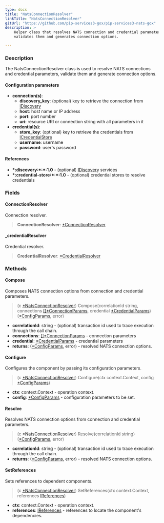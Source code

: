 ```yaml
---
type: docs
title: "NatsConnectionResolver"
linkTitle: "NatsConnectionResolver"
gitUrl: "https://github.com/pip-services3-gox/pip-services3-nats-gox"
description: >
    Helper class that resolves NATS connection and credential parameters, 
    validates them and generates connection options.

---
```


### Description

The NatsConnectionResolver class is used to resolve NATS connections and credential parameters, validate them and generate connection options.

#### Configuration parameters

- **connection(s)**:
    - **discovery_key**: (optional) key to retrieve the connection from [IDiscovery](../../../components/connect/idiscovery)
    - **host**: host name or IP address
    - **port**: port number
    - **uri**: resource URI or connection string with all parameters in it
- **credential(s)**:
    - **store_key**: (optional) key to retrieve the credentials from [ICredentialStore](../../../components/auth/icredential_store)
    - **username**: username
    - **password**: user's password

#### References

- **\*:discovery:\*:\*:1.0** - (optional) [IDiscovery](../../../components/connect/idiscovery) services
- **\*:credential-store:\*:\*:1.0** - (optional) credential stores to resolve credentials



### Fields

<span class="hide-title-link">

#### ConnectionResolver
Connection resolver.
> **ConnectionResolver**: [*ConnectionResolver](../../../components/connect/connection_resolver)

#### _credentialResolver
Credential resolver.
> **CredentialResolver**: [*CredentialResolver](../../../components/auth/credential_resolver)

</span>


### Methods

#### Compose
Composes NATS connection options from connection and credential parameters.

> (c [*NatsConnectionResolver]()) Compose(correlationId string, connections [[]*ConnectionParams](../../../components/connect/connection_params), credential [*CredentialParams](../../../components/auth/credential_params)) ([*ConfigParams](../../../commons/config/config_params), error)

- **correlationId**: string - (optional) transaction id used to trace execution through the call chain.
- **connections**: [[]*ConnectionParams](../../../components/connect/connection_params) - connection parameters
- **credential**: [*CredentialParams](../../../components/auth/credential_params) - credential parameters
- **returns**: ([*ConfigParams](../../../commons/config/config_params), error) - resolved NATS connection options.


#### Configure
Configures the component by passing its configuration parameters.

> (c [*NatsConnectionResolver]()) Configure(ctx context.Context, config [*ConfigParams](../../../commons/config/config_params))

- **ctx**: context.Context - operation context.
- **config**: [*ConfigParams](../../../commons/config/config_params) - configuration parameters to be set.


#### Resolve
Resolves NATS connection options from connection and credential parameters.

> (c [*NatsConnectionResolver]()) Resolve(correlationId string) ([*ConfigParams](../../../commons/config/config_params), error)

- **correlationId**: string - (optional) transaction id used to trace execution through the call chain.
- **returns**: ([*ConfigParams](../../../commons/config/config_params), error) - resolved NATS connection options.


#### SetReferences
Sets references to dependent components.

> (c [*NatsConnectionResolver]()) SetReferences(ctx context.Context, references [IReferences](../../../commons/refer/ireferences))

- **ctx**: context.Context - operation context.
- **references**: [IReferences](../../../commons/refer/ireferences) - references to locate the component's dependencies.
